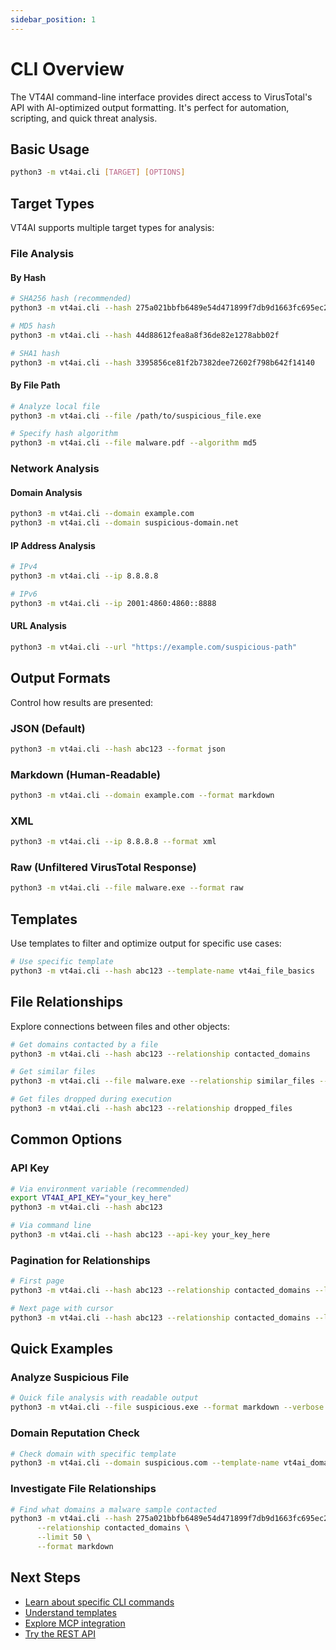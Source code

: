 ```yaml
---
sidebar_position: 1
---
```


# CLI Overview

The VT4AI command-line interface provides direct access to VirusTotal's API with AI-optimized output formatting. It's perfect for automation, scripting, and quick threat analysis.

## Basic Usage

```bash
python3 -m vt4ai.cli [TARGET] [OPTIONS]
```

## Target Types

VT4AI supports multiple target types for analysis:

### File Analysis

#### By Hash
```bash
# SHA256 hash (recommended)
python3 -m vt4ai.cli --hash 275a021bbfb6489e54d471899f7db9d1663fc695ec2fe2a2c4538aabf651fd0f

# MD5 hash
python3 -m vt4ai.cli --hash 44d88612fea8a8f36de82e1278abb02f

# SHA1 hash
python3 -m vt4ai.cli --hash 3395856ce81f2b7382dee72602f798b642f14140
```

#### By File Path
```bash
# Analyze local file
python3 -m vt4ai.cli --file /path/to/suspicious_file.exe

# Specify hash algorithm
python3 -m vt4ai.cli --file malware.pdf --algorithm md5
```

### Network Analysis

#### Domain Analysis
```bash
python3 -m vt4ai.cli --domain example.com
python3 -m vt4ai.cli --domain suspicious-domain.net
```

#### IP Address Analysis
```bash
# IPv4
python3 -m vt4ai.cli --ip 8.8.8.8

# IPv6
python3 -m vt4ai.cli --ip 2001:4860:4860::8888
```

#### URL Analysis
```bash
python3 -m vt4ai.cli --url "https://example.com/suspicious-path"
```

## Output Formats

Control how results are presented:

### JSON (Default)
```bash
python3 -m vt4ai.cli --hash abc123 --format json
```

### Markdown (Human-Readable)
```bash
python3 -m vt4ai.cli --domain example.com --format markdown
```

### XML
```bash
python3 -m vt4ai.cli --ip 8.8.8.8 --format xml
```

### Raw (Unfiltered VirusTotal Response)
```bash
python3 -m vt4ai.cli --file malware.exe --format raw
```

## Templates

Use templates to filter and optimize output for specific use cases:

```bash
# Use specific template
python3 -m vt4ai.cli --hash abc123 --template-name vt4ai_file_basics
```

## File Relationships

Explore connections between files and other objects:

```bash
# Get domains contacted by a file
python3 -m vt4ai.cli --hash abc123 --relationship contacted_domains

# Get similar files
python3 -m vt4ai.cli --file malware.exe --relationship similar_files --limit 20

# Get files dropped during execution
python3 -m vt4ai.cli --hash abc123 --relationship dropped_files
```

## Common Options

### API Key
```bash
# Via environment variable (recommended)
export VT4AI_API_KEY="your_key_here"
python3 -m vt4ai.cli --hash abc123

# Via command line
python3 -m vt4ai.cli --hash abc123 --api-key your_key_here
```

### Pagination for Relationships
```bash
# First page
python3 -m vt4ai.cli --hash abc123 --relationship contacted_domains --limit 10

# Next page with cursor
python3 -m vt4ai.cli --hash abc123 --relationship contacted_domains --limit 10 --cursor "next_page_token"
```

## Quick Examples

### Analyze Suspicious File
```bash
# Quick file analysis with readable output
python3 -m vt4ai.cli --file suspicious.exe --format markdown --verbose
```

### Domain Reputation Check
```bash
# Check domain with specific template
python3 -m vt4ai.cli --domain suspicious.com --template-name vt4ai_domain_basics
```

### Investigate File Relationships
```bash
# Find what domains a malware sample contacted
python3 -m vt4ai.cli --hash 275a021bbfb6489e54d471899f7db9d1663fc695ec2fe2a2c4538aabf651fd0f \
      --relationship contacted_domains \
      --limit 50 \
      --format markdown
```

## Next Steps

- [Learn about specific CLI commands](./commands)
- [Understand templates](../templates/overview)
- [Explore MCP integration](../mcp/overview)
- [Try the REST API](../api/overview)
